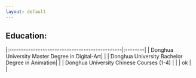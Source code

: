 ```yaml
---
layout: default
---
```


## Education:
|:-----------------------------------------------|:--------|
| Donghua University Master Degree in Digital-Art|         |
| Donghua University Bachelor Degree in Animation|         |
| Donghua University Chinese Courses (1-4)       |         |
| ok                                             |         |
